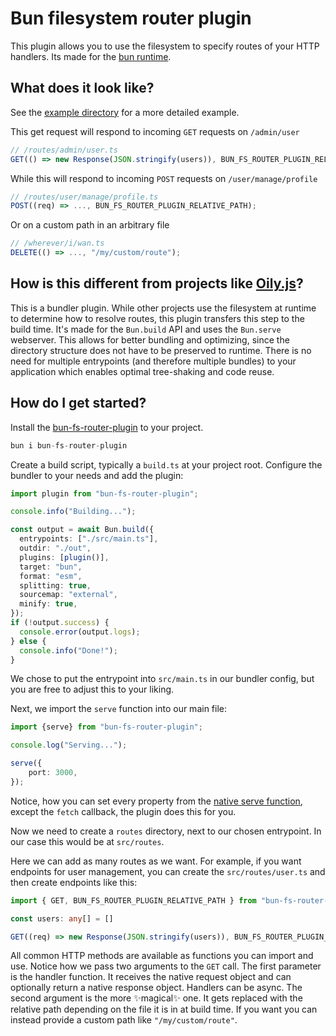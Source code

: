 # Bun filesystem router plugin
This plugin allows you to use the filesystem to specify routes of your HTTP handlers. Its made for the [bun runtime](https://bun.sh).

## What does it look like?
See the [example directory](./example) for a more detailed example.

This get request will respond to incoming `GET` requests on `/admin/user`
```ts
// /routes/admin/user.ts
GET(() => new Response(JSON.stringify(users)), BUN_FS_ROUTER_PLUGIN_RELATIVE_PATH);
```

While this will respond to incoming `POST` requests on `/user/manage/profile`
```ts
// /routes/user/manage/profile.ts
POST((req) => ..., BUN_FS_ROUTER_PLUGIN_RELATIVE_PATH);
```

Or on a custom path in an arbitrary file
```ts
// /wherever/i/wan.ts
DELETE(() => ..., "/my/custom/route");
```

## How is this different from projects like [Oily.js](https://github.com/ariesclark/oily.js)?
This is a bundler plugin. While other projects use the filesystem at runtime to determine how to resolve routes, this plugin transfers this step to the build time. It's made for the `Bun.build` API and uses the `Bun.serve` webserver.
This allows for better bundling and optimizing, since the directory structure does not have to be preserved to runtime. There is no need for multiple entrypoints (and therefore multiple bundles) to your application which enables optimal tree-shaking and code reuse.

## How do I get started?
Install the [bun-fs-router-plugin](https://www.npmjs.com/package/bun-fs-router-plugin) to your project.
```ts
bun i bun-fs-router-plugin
```
Create a build script, typically a `build.ts` at your project root.
Configure the bundler to your needs and add the plugin:

```ts
import plugin from "bun-fs-router-plugin";

console.info("Building...");

const output = await Bun.build({
  entrypoints: ["./src/main.ts"],
  outdir: "./out",
  plugins: [plugin()],
  target: "bun",
  format: "esm",
  splitting: true,
  sourcemap: "external",
  minify: true,
});
if (!output.success) {
  console.error(output.logs);
} else {
  console.info("Done!");
}

```

We chose to put the entrypoint into `src/main.ts` in our bundler config, but you are free to adjust this to your liking.

Next, we import the `serve` function into our main file:

```ts
import {serve} from "bun-fs-router-plugin";

console.log("Serving...");

serve({
    port: 3000,
});
```
Notice, how you can set every property from the [native serve function](https://bun.sh/docs/api/http#bun-serve), except the `fetch` callback, the plugin does this for you.

Now we need to create a `routes` directory, next to our chosen entrypoint. In our case this would be at `src/routes`.

Here we can add as many routes as we want. For example, if you want endpoints for user management, you can create the `src/routes/user.ts` and then create endpoints like this:
```ts
import { GET, BUN_FS_ROUTER_PLUGIN_RELATIVE_PATH } from "bun-fs-router-plugin";

const users: any[] = []

GET((req) => new Response(JSON.stringify(users)), BUN_FS_ROUTER_PLUGIN_RELATIVE_PATH);
```
All common HTTP methods are available as functions you can import and use. Notice how we pass two arguments to the `GET` call. The first parameter is the handler function. It receives the native request object and can optionally return a native response object. Handlers can be async. The second argument is the more ✨magical✨ one. It gets replaced with the relative path depending on the file it is in at build time. If you want you can instead provide a custom path like `"/my/custom/route"`.
